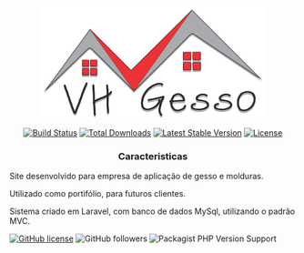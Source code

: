 <p align="center">
    <img src="https://github.com/vabarboza/vhgesso/blob/master/img/content/mdb-transparent.png" width="400">
</p>

<p align="center">
<a href="https://travis-ci.org/laravel/framework"><img src="https://travis-ci.org/laravel/framework.svg" alt="Build Status"></a>
<a href="https://packagist.org/packages/laravel/framework"><img src="https://img.shields.io/packagist/dt/laravel/framework" alt="Total Downloads"></a>
<a href="https://packagist.org/packages/laravel/framework"><img src="https://img.shields.io/packagist/v/laravel/framework" alt="Latest Stable Version"></a>
<a href="https://packagist.org/packages/laravel/framework"><img src="https://img.shields.io/packagist/l/laravel/framework" alt="License"></a>
</p>

<h3 align="center">Caracteristicas</h3>
<p>Site desenvolvido para empresa de aplicação de gesso e molduras.</p>
<p>Utilizado como portifólio, para futuros clientes.</p>
<p>Sistema criado em Laravel, com banco de dados MySql, utilizando o padrão MVC.</p>




<a href="https://github.com/vabarboza/SicWEB/blob/master/LICENSE"><img alt="GitHub license" src="https://img.shields.io/github/license/vabarboza/SicWEB"></a>
<img alt="GitHub followers" src="https://img.shields.io/github/followers/vabarboza?style=social">
<img alt="Packagist PHP Version Support" src="https://img.shields.io/packagist/php-v/symfony/symfony">
